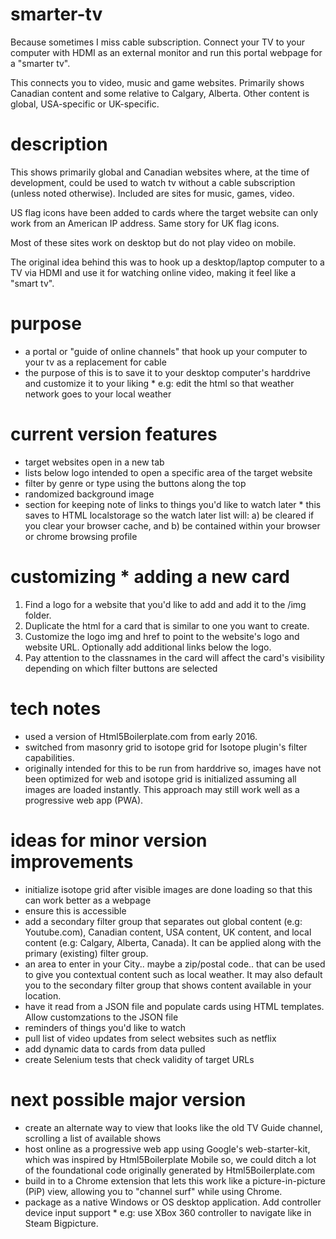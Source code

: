 # smarter-tv
Because sometimes I miss cable subscription. Connect your TV to your computer with HDMI as an external monitor and run this portal webpage for a "smarter tv".  
  
This connects you to video, music and game websites. Primarily shows Canadian content and some relative to Calgary, Alberta. Other content is global, USA-specific or UK-specific.
  
# description
This shows primarily global and Canadian websites where, at the time of development, could be used to watch tv without a cable subscription (unless noted otherwise). Included are sites for music, games, video.  
  
US flag icons have been added to cards where the target website can only work from an American IP address. Same story for UK flag icons.  
  
Most of these sites work on desktop but do not play video on mobile.  
  
The original idea behind this was to hook up a desktop/laptop computer to a TV via HDMI and use it for watching online video, making it feel like a "smart tv".  

# purpose
* a portal or "guide of online channels" that hook up your computer to your tv as a replacement for cable  
* the purpose of this is to save it to your desktop computer's harddrive and customize it to your liking * e.g: edit the html so that weather network goes to your local weather  

# current version features
* target websites open in a new tab  
* lists below logo intended to open a specific area of the target website  
* filter by genre or type using the buttons along the top  
* randomized background image  
* section for keeping note of links to things you'd like to watch later * this saves to HTML localstorage so the watch later list will: a) be cleared if you clear your browser cache, and b) be contained within your browser or chrome browsing profile  

# customizing * adding a new card
1. Find a logo for a website that you'd like to add and add it to the /img folder.
2. Duplicate the html for a card that is similar to one you want to create.
3. Customize the logo img and href to point to the website's logo and website URL. Optionally add additional links below the logo.
4. Pay attention to the classnames in the card will affect the card's visibility depending on which filter buttons are selected

# tech notes
* used a version of Html5Boilerplate.com from early 2016.  
* switched from masonry grid to isotope grid for Isotope plugin's filter capabilities.  
* originally intended for this to be run from harddrive so, images have not been optimized for web and isotope grid is initialized assuming all images are loaded instantly. This approach may still work well as a progressive web app (PWA).  

# ideas for minor version improvements
* initialize isotope grid after visible images are done loading so that this can work better as a webpage  
* ensure this is accessible  
* add a secondary filter group that separates out global content (e.g: Youtube.com), Canadian content, USA content, UK content, and local content (e.g: Calgary, Alberta, Canada). It can be applied along with the primary (existing) filter group.  
* an area to enter in your City.. maybe a zip/postal code.. that can be used to give you contextual content such as local weather. It may also default you to the secondary filter group that shows content available in your location.  
* have it read from a JSON file and populate cards using HTML templates. Allow customzations to the JSON file  
* reminders of things you'd like to watch  
* pull list of video updates from select websites such as netflix  
* add dynamic data to cards from data pulled  
* create Selenium tests that check validity of target URLs  

# next possible major version
* create an alternate way to view that looks like the old TV Guide channel, scrolling a list of available shows  
* host online as a progressive web app using Google's web-starter-kit, which was inspired by Html5Boilerplate Mobile so, we could ditch a lot of the foundational code originally generated by Html5Boilerplate.com  
* build in to a Chrome extension that lets this work like a picture-in-picture (PiP) view, allowing you to "channel surf" while using Chrome.  
* package as a native Windows or OS desktop application. Add controller device input support * e.g: use XBox 360 controller to navigate like in Steam Bigpicture.  
